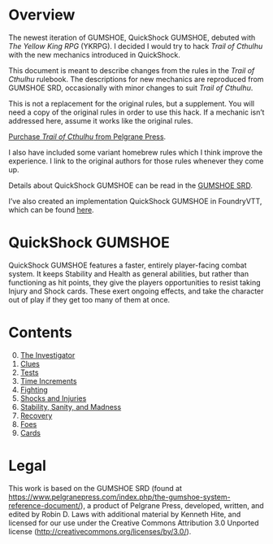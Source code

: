 # Overview
The newest iteration of GUMSHOE, QuickShock GUMSHOE, debuted with *The Yellow King RPG* (YKRPG). I decided I would try to hack *Trail of Cthulhu* with the new mechanics introduced in QuickShock.

This document is meant to describe changes from the rules in the *Trail of Cthulhu* rulebook. The descriptions for new mechanics are reproduced from GUMSHOE SRD, occasionally with minor changes to suit *Trail of Cthulhu*. 

This is not a replacement for the original rules, but a supplement. You will need a copy of the original rules in order to use this hack. If a mechanic isn’t addressed here, assume it works like the original rules. 

[Purchase *Trail of Cthulhu* from Pelgrane Press](https://site.pelgranepress.com/index.php/category/products/trail-of-cthulhu/).

I also have included some variant homebrew rules which I think improve the experience. I link to the original authors for those rules whenever they come up.

Details about QuickShock GUMSHOE can be read in the [GUMSHOE SRD](https://site.pelgranepress.com/gumshoe/files/GUMSHOE_SRD_CC_3.pdf).

I’ve also created an implementation QuickShock GUMSHOE in FoundryVTT, which can be found [here](https://github.com/AmmarNanjiani/QuickShock-GUMSHOE-FoundryVTT).


# QuickShock GUMSHOE
QuickShock GUMSHOE features a faster, entirely player-facing combat system. It keeps Stability and Health as general abilities, but rather than functioning as hit points, they give the players opportunities to resist taking Injury and Shock cards. These exert ongoing effects, and take the character out of play if they get too many of them at once.

# Contents
0. [The Investigator](00.The%20Investigator.md)
1. [Clues](01.Clues.md)
2. [Tests](02.Tests.md)
3. [Time Increments](03.Time%20Increments.md)
4. [Fighting](04.Fighting.md)
5. [Shocks and Injuries](05.Shocks%20and%20Injuries.md)
6. [Stability, Sanity, and Madness](06.Stability,%20Sanity,%20and%20Madness.md)
7. [Recovery](07.Recovery.md)
8. [Foes](08.Foes.md)
9. [Cards](09.Cards.md)

# Legal
This work is based on the GUMSHOE SRD (found at https://www.pelgranepress.com/index.php/the-gumshoe-system-reference-document/), a product of Pelgrane Press, developed, written, and edited by Robin D. Laws with additional material by Kenneth Hite, and licensed for our use under the Creative Commons Attribution 3.0 Unported license (http://creativecommons.org/licenses/by/3.0/).
